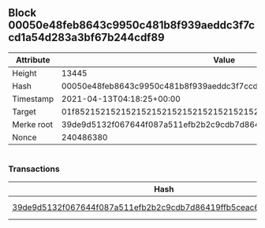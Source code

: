 ## Block 00050e48feb8643c9950c481b8f939aeddc3f7ccd1a54d283a3bf67b244cdf89

Attribute | Value
--- | ---
Height | 13445
Hash | 00050e48feb8643c9950c481b8f939aeddc3f7ccd1a54d283a3bf67b244cdf89
Timestamp | 2021-04-13T04:18:25+00:00
Target | 01f8521521521521521521521521521521521521521521521521521521521521
Merke root | 39de9d5132f067644f087a511efb2b2c9cdb7d86419ffb5ceac61ce5e39ef1bd
Nonce | 240486380

```

```

### Transactions

Hash | Amount
--- | ---
[39de9d5132f067644f087a511efb2b2c9cdb7d86419ffb5ceac61ce5e39ef1bd](39de9d5132f067644f087a511efb2b2c9cdb7d86419ffb5ceac61ce5e39ef1bd.md) | 10.00000000 SKEPTI 

